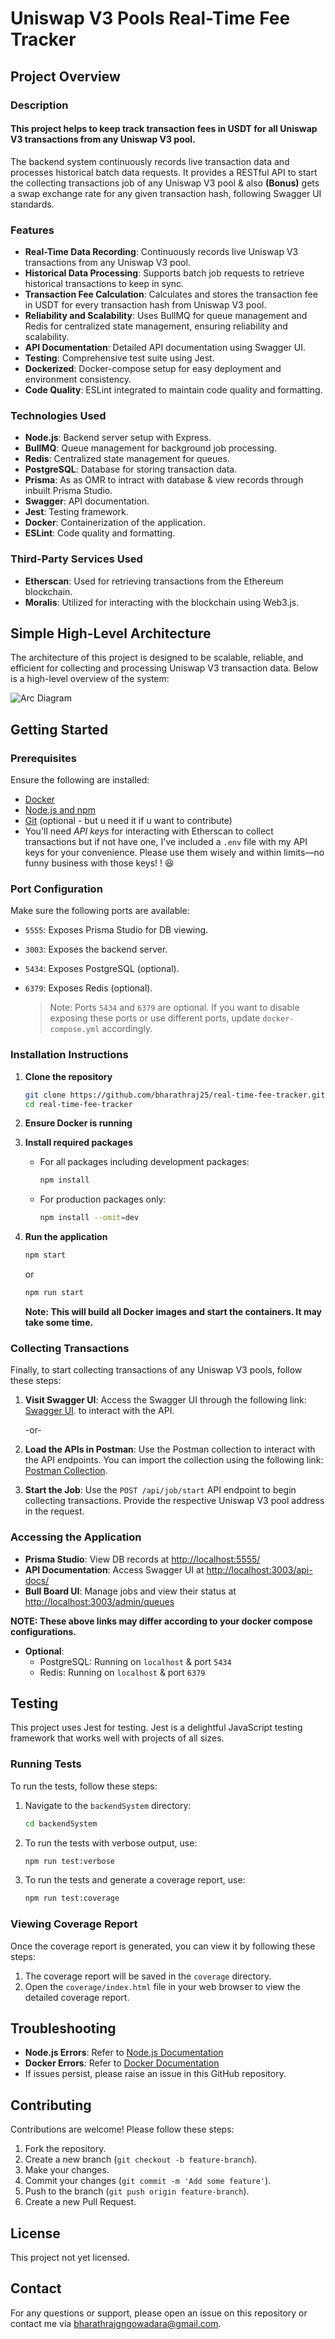 # Uniswap V3 Pools Real-Time Fee Tracker

## Project Overview

### Description

#### This project helps to keep track transaction fees in USDT for all Uniswap V3 transactions from any Uniswap V3 pool.

The backend system continuously records live transaction data and processes historical batch data requests. It provides a RESTful API to start the collecting transactions job of any Uniswap V3 pool & also **(Bonus)** gets a swap exchange rate for any given transaction hash, following Swagger UI standards.

### Features

- **Real-Time Data Recording**: Continuously records live Uniswap V3 transactions from any Uniswap V3 pool.
- **Historical Data Processing**: Supports batch job requests to retrieve historical transactions to keep in sync.
- **Transaction Fee Calculation**: Calculates and stores the transaction fee in USDT for every transaction hash from Uniswap V3 pool.
- **Reliability and Scalability**: Uses BullMQ for queue management and Redis for centralized state management, ensuring reliability and scalability.
- **API Documentation**: Detailed API documentation using Swagger UI.
- **Testing**: Comprehensive test suite using Jest.
- **Dockerized**: Docker-compose setup for easy deployment and environment consistency.
- **Code Quality**: ESLint integrated to maintain code quality and formatting.

### Technologies Used

- **Node.js**: Backend server setup with Express.
- **BullMQ**: Queue management for background job processing.
- **Redis**: Centralized state management for queues.
- **PostgreSQL**: Database for storing transaction data.
- **Prisma**: As as OMR to intract with database & view records through inbuilt Prisma Studio.
- **Swagger**: API documentation.
- **Jest**: Testing framework.
- **Docker**: Containerization of the application.
- **ESLint**: Code quality and formatting.

### Third-Party Services Used

- **Etherscan**: Used for retrieving transactions from the Ethereum blockchain.
- **Moralis**: Utilized for interacting with the blockchain using Web3.js.

## Simple High-Level Architecture

The architecture of this project is designed to be scalable, reliable, and efficient for collecting and processing Uniswap V3 transaction data. Below is a high-level overview of the system:

![Arc Diagram](/arch-diagram.svg)

## Getting Started

### Prerequisites

Ensure the following are installed:

- [Docker](https://docs.docker.com/get-docker/)
- [Node.js and npm](https://nodejs.org/)
- [Git](https://git-scm.com/) (optional - but u need it if u want to contribute)
- You'll need _API keys_ for interacting with Etherscan to collect transactions but if not have one, I've included a `.env` file with my API keys for your convenience. Please use them wisely and within limits—no funny business with those keys! ! 😆

### Port Configuration

Make sure the following ports are available:

- `5555`: Exposes Prisma Studio for DB viewing.
- `3003`: Exposes the backend server.
- `5434`: Exposes PostgreSQL (optional).
- `6379`: Exposes Redis (optional).

  > Note: Ports `5434` and `6379` are optional. If you want to disable exposing these ports or use different ports, update `docker-compose.yml` accordingly.

### Installation Instructions

1. **Clone the repository**

   ```bash
   git clone https://github.com/bharathraj25/real-time-fee-tracker.git
   cd real-time-fee-tracker
   ```

2. **Ensure Docker is running**

3. **Install required packages**

   - For all packages including development packages:
     ```bash
     npm install
     ```
   - For production packages only:
     ```bash
     npm install --omit=dev
     ```

4. **Run the application**
   ```bash
   npm start
   ```
   or
   ```bash
   npm run start
   ```
   **Note: This will build all Docker images and start the containers. It may take some time.**

### Collecting Transactions

Finally, to start collecting transactions of any Uniswap V3 pools, follow these steps:

1. **Visit Swagger UI**: Access the Swagger UI through the following link: [Swagger UI](http://localhost:3003/api-docs/). to interact with the API.

   -or-

2. **Load the APIs in Postman**: Use the Postman collection to interact with the API endpoints. You can import the collection using the following link: [Postman Collection](https://api.postman.com/collections/17028777-14af266d-0303-41d2-b041-e1a85d20f75d?access_key=PMAT-01J49DXBBJDVERKJFEQ9RS09Q1).

3. **Start the Job**: Use the `POST /api/job/start` API endpoint to begin collecting transactions. Provide the respective Uniswap V3 pool address in the request.

### Accessing the Application

- **Prisma Studio**: View DB records at [http://localhost:5555/](http://localhost:5555/)
- **API Documentation**: Access Swagger UI at [http://localhost:3003/api-docs/](http://localhost:3003/api-docs/)
- **Bull Board UI**: Manage jobs and view their status at [http://localhost:3003/admin/queues](http://localhost:3003/admin/queues)

**NOTE: These above links may differ according to your docker compose configurations.**

- **Optional**:
  - PostgreSQL: Running on `localhost` & port `5434`
  - Redis: Running on `localhost` & port `6379`

## Testing

This project uses Jest for testing. Jest is a delightful JavaScript testing framework that works well with projects of all sizes.

### Running Tests

To run the tests, follow these steps:

1. Navigate to the `backendSystem` directory:
    ```bash
    cd backendSystem
    ```

2. To run the tests with verbose output, use:
    ```bash
    npm run test:verbose
    ```

3. To run the tests and generate a coverage report, use:
    ```bash
    npm run test:coverage
    ```

### Viewing Coverage Report

Once the coverage report is generated, you can view it by following these steps:

1. The coverage report will be saved in the `coverage` directory.
2. Open the `coverage/index.html` file in your web browser to view the detailed coverage report.


## Troubleshooting

- **Node.js Errors**: Refer to [Node.js Documentation](https://nodejs.org/en/docs/)
- **Docker Errors**: Refer to [Docker Documentation](https://docs.docker.com/)
- If issues persist, please raise an issue in this GitHub repository.

## Contributing

Contributions are welcome! Please follow these steps:

1. Fork the repository.
2. Create a new branch (`git checkout -b feature-branch`).
3. Make your changes.
4. Commit your changes (`git commit -m 'Add some feature'`).
5. Push to the branch (`git push origin feature-branch`).
6. Create a new Pull Request.

## License

This project not yet licensed.

## Contact

For any questions or support, please open an issue on this repository or contact me via bharathrajgngowadara@gmail.com.
